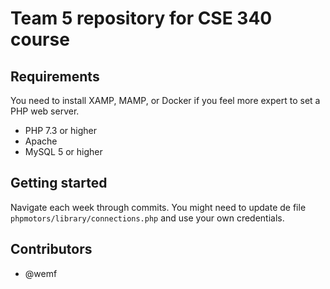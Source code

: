 # Team 5 repository for CSE 340 course

## Requirements
You need to install XAMP, MAMP, or Docker if you feel more expert to set a PHP web server.

- PHP 7.3 or higher
- Apache
- MySQL 5 or higher
## Getting started
Navigate each week through commits. You might need to update de file `phpmotors/library/connections.php` and use your own credentials. 
## Contributors
 - @wemf